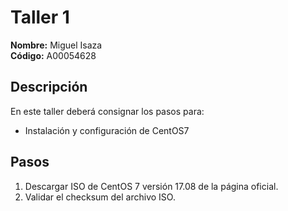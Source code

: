 # Taller 1

**Nombre:** Miguel Isaza  
**Código:** A00054628

## Descripción
En este taller deberá consignar los pasos para:
* Instalación y configuración de CentOS7

## Pasos
1. Descargar ISO de CentOS 7 versión 17.08 de la página oficial.
2. Validar el checksum del archivo ISO.
